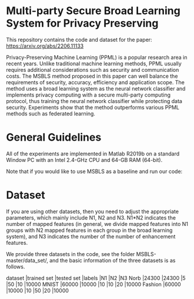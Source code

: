 # Multi-party Secure Broad Learning System for Privacy Preserving

This repository contains the code and dataset for the paper:
https://arxiv.org/abs/2206.11133


Privacy-Preserving Machine Learning (PPML) is a popular research area in recent years. Unlike traditional machine learning methods, PPML usually requires additional considerations such as security and communication costs. The MSBLS method proposed in this paper can well balance the requirements of security, accuracy, efficiency and application scope. The method uses a broad learning system as the neural network classifier and implements privacy computing with a secure multi-party computing protocol, thus training the neural network classifier while protecting data security. Experiments show that the method outperforms various PPML methods such as federated learning.


# General Guidelines

All of the experiments are implemented in Matlab R2019b on a standard Window PC with an Intel 2.4-GHz CPU and 64-GB RAM (64-bit).

Note that if you would like to use MSBLS as a baseline and run our code: 

# Dataset 

If you are using other datasets, then you need to adjust the appropriate parameters, which mainly include N1, N2 and N3. N1*N2 indicates the number of mapped features (in general, we divide mapped features into N1 groups with N2 mapped features in each group in the broad learning system), and N3 indicates the number of the number of enhancement features.

We provide three datasets in the code, see the folder MSBLS-master/data_set/, and the basic information of the three datasets is as follows.

dataset  |trained set |tested set |labels |N1 |N2 |N3
Norb      |24300        |24300       |5        |50 |10  |10000
MNIST   |60000        |10000       |10      |10 |20  |10000
Fashion |60000        |10000        |10      |50 |20  |10000
